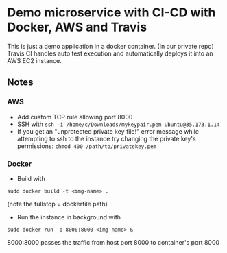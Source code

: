 # Demo microservice with CI-CD with Docker, AWS and Travis

This is just a demo application in a docker container. (In our private repo) Travis CI handles auto test execution and automatically deploys it into an AWS EC2 instance.

## Notes
### AWS
- Add custom TCP rule allowing port 8000
- SSH with `ssh -i /home/c/Downloads/mykeypair.pem ubuntu@35.173.1.14`
- If you get an "unprotected private key file!" error message while attempting to ssh to the instance try changing the private key's permissions: `chmod 400 /path/to/privatekey.pem`

### Docker 
- Build with
```
sudo docker build -t <img-name> .
```
(note the fullstop = dockerfile path)
- Run the instance in background with 
```
sudo docker run -p 8000:8000 <img-name> &
```
8000:8000 passes the traffic from host port 8000 to container's port 8000
